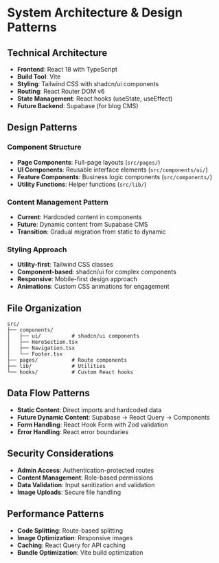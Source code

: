 
# System Architecture & Design Patterns

## Technical Architecture
- **Frontend**: React 18 with TypeScript
- **Build Tool**: Vite
- **Styling**: Tailwind CSS with shadcn/ui components
- **Routing**: React Router DOM v6
- **State Management**: React hooks (useState, useEffect)
- **Future Backend**: Supabase (for blog CMS)

## Design Patterns

### Component Structure
- **Page Components**: Full-page layouts (`src/pages/`)
- **UI Components**: Reusable interface elements (`src/components/ui/`)
- **Feature Components**: Business logic components (`src/components/`)
- **Utility Functions**: Helper functions (`src/lib/`)

### Content Management Pattern
- **Current**: Hardcoded content in components
- **Future**: Dynamic content from Supabase CMS
- **Transition**: Gradual migration from static to dynamic

### Styling Approach
- **Utility-first**: Tailwind CSS classes
- **Component-based**: shadcn/ui for complex components
- **Responsive**: Mobile-first design approach
- **Animations**: Custom CSS animations for engagement

## File Organization
```
src/
├── components/
│   ├── ui/          # shadcn/ui components
│   ├── HeroSection.tsx
│   ├── Navigation.tsx
│   └── Footer.tsx
├── pages/           # Route components
├── lib/             # Utilities
└── hooks/           # Custom React hooks
```

## Data Flow Patterns
- **Static Content**: Direct imports and hardcoded data
- **Future Dynamic Content**: Supabase → React Query → Components
- **Form Handling**: React Hook Form with Zod validation
- **Error Handling**: React error boundaries

## Security Considerations
- **Admin Access**: Authentication-protected routes
- **Content Management**: Role-based permissions
- **Data Validation**: Input sanitization and validation
- **Image Uploads**: Secure file handling

## Performance Patterns
- **Code Splitting**: Route-based splitting
- **Image Optimization**: Responsive images
- **Caching**: React Query for API caching
- **Bundle Optimization**: Vite build optimization
